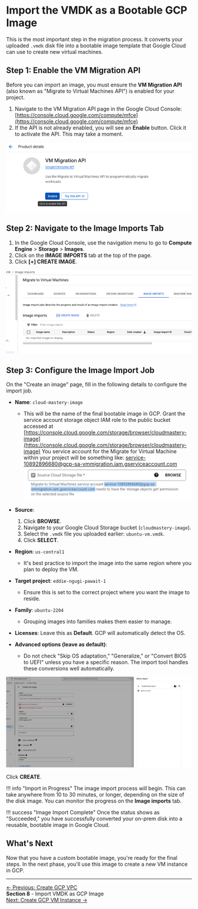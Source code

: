 # Import the VMDK as a Bootable GCP Image

This is the most important step in the migration process. It converts your uploaded `.vmdk` disk file into a bootable image template that Google Cloud can use to create new virtual machines.

## Step 1: Enable the VM Migration API

Before you can import an image, you must ensure the **VM Migration API** (also known as "Migrate to Virtual Machines API") is enabled for your project.

1.  Navigate to the VM Migration API page in the Google Cloud Console:
    [https://console.cloud.google.com/compute/mfce](https://console.cloud.google.com/compute/mfce)
2.  If the API is not already enabled, you will see an **Enable** button. Click it to activate the API. This may take a moment.

![Enable VM Migration API](assets/images/enable-vm-migration.png)

## Step 2: Navigate to the Image Imports Tab

1.  In the Google Cloud Console, use the navigation menu to go to **Compute Engine** > **Storage** > **Images**.
2.  Click on the **IMAGE IMPORTS** tab at the top of the page.
3.  Click **[+] CREATE IMAGE**.

![Navigate to Image Imports](assets/images/create-image.png)

## Step 3: Configure the Image Import Job

On the "Create an image" page, fill in the following details to configure the import job.

*   **Name**: `cloud-mastery-image`
    *   This will be the name of the final bootable image in GCP.
    Grant the service account storage object IAM role to the public bucket accessed at [https://console.cloud.google.com/storage/browser/cloudmastery-image](https://console.cloud.google.com/storage/browser/cloudmastery-image)
    You service account for the Migrate for Virtual Machine within your project will be something like: service-10892896680@gcp-sa-vmmigration.iam.gserviceaccount.com
    ![sa-account](assets/images/image-sa-account.png)

*   **Source**:
    1.  Click **BROWSE**.
    2.  Navigate to your Google Cloud Storage bucket (`cloudmastery-image`).
    3.  Select the `.vmdk` file you uploaded earlier: `ubuntu-vm.vmdk`.
    4.  Click **SELECT**.

*   **Region**: `us-central1`
    *   It's best practice to import the image into the same region where you plan to deploy the VM.

*   **Target project**: `eddie-ngugi-pawait-1`
    *   Ensure this is set to the correct project where you want the image to reside.

*   **Family**: `ubuntu-2204`
    *   Grouping images into families makes them easier to manage.

*   **Licenses**: Leave this as **Default**. GCP will automatically detect the OS.

*   **Advanced options (leave as default)**:
    *   Do not check "Skip OS adaptation," "Generalize," or "Convert BIOS to UEFI" unless you have a specific reason. The import tool handles these conversions well automatically.

![Configure Image Import](assets/images/ubuntu-vm-dk.png)

  Click **CREATE**.

!!! info "Import in Progress"
    The image import process will begin. This can take anywhere from 10 to 30 minutes, or longer, depending on the size of the disk image. You can monitor the progress on the **Image imports** tab.

!!! success "Image Import Complete"
    Once the status shows as "Succeeded," you have successfully converted your on-prem disk into a reusable, bootable image in Google Cloud.

## What's Next

Now that you have a custom bootable image, you're ready for the final steps. In the next phase, you'll use this image to create a new VM instance in GCP.

---

<div class="page-nav">
  <div class="nav-item">
    <a href="../migration-create-vpc/" class="btn-secondary">← Previous: Create GCP VPC</a>
  </div>
  <div class="nav-item">
    <span><strong>Section 8</strong> - Import VMDK as GCP Image</span>
  </div>
  <div class="nav-item">
    <a href="../migration-create-vm/" class="btn-primary">Next: Create GCP VM Instance →</a>
  </div>
</div>